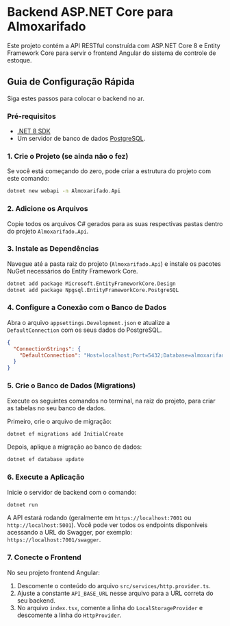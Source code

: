 # Backend ASP.NET Core para Almoxarifado

Este projeto contém a API RESTful construída com ASP.NET Core 8 e Entity Framework Core para servir o frontend Angular do sistema de controle de estoque.

## Guia de Configuração Rápida

Siga estes passos para colocar o backend no ar.

### Pré-requisitos

- [.NET 8 SDK](https://dotnet.microsoft.com/download/dotnet/8.0)
- Um servidor de banco de dados [PostgreSQL](https://www.postgresql.org/download/).

### 1. Crie o Projeto (se ainda não o fez)

Se você está começando do zero, pode criar a estrutura do projeto com este comando:
```sh
dotnet new webapi -n Almoxarifado.Api
```

### 2. Adicione os Arquivos

Copie todos os arquivos C# gerados para as suas respectivas pastas dentro do projeto `Almoxarifado.Api`.

### 3. Instale as Dependências

Navegue até a pasta raiz do projeto (`Almoxarifado.Api`) e instale os pacotes NuGet necessários do Entity Framework Core.

```sh
dotnet add package Microsoft.EntityFrameworkCore.Design
dotnet add package Npgsql.EntityFrameworkCore.PostgreSQL
```

### 4. Configure a Conexão com o Banco de Dados

Abra o arquivo `appsettings.Development.json` e atualize a `DefaultConnection` com os seus dados do PostgreSQL.

```json
{
  "ConnectionStrings": {
    "DefaultConnection": "Host=localhost;Port=5432;Database=almoxarifado_db;Username=postgres;Password=sua_senha_aqui"
  }
}
```

### 5. Crie o Banco de Dados (Migrations)

Execute os seguintes comandos no terminal, na raiz do projeto, para criar as tabelas no seu banco de dados.

Primeiro, crie o arquivo de migração:
```sh
dotnet ef migrations add InitialCreate
```

Depois, aplique a migração ao banco de dados:
```sh
dotnet ef database update
```

### 6. Execute a Aplicação

Inicie o servidor de backend com o comando:

```sh
dotnet run
```

A API estará rodando (geralmente em `https://localhost:7001` ou `http://localhost:5001`). Você pode ver todos os endpoints disponíveis acessando a URL do Swagger, por exemplo: `https://localhost:7001/swagger`.

### 7. Conecte o Frontend

No seu projeto frontend Angular:
1.  Descomente o conteúdo do arquivo `src/services/http.provider.ts`.
2.  Ajuste a constante `API_BASE_URL` nesse arquivo para a URL correta do seu backend.
3.  No arquivo `index.tsx`, comente a linha do `LocalStorageProvider` e descomente a linha do `HttpProvider`.
